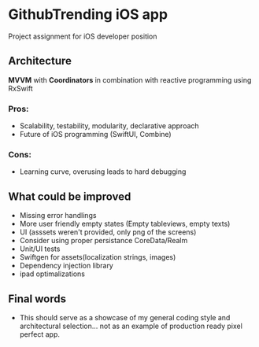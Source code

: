 # GithubTrending iOS app
Project assignment for iOS developer position

## Architecture
**MVVM** with **Coordinators** in combination with reactive programming using RxSwift

### Pros:
- Scalability, testability, modularity, declarative approach
- Future of iOS programming (SwiftUI, Combine)
### Cons:
- Learning curve, overusing leads to hard debugging

## What could be improved
 - Missing error handlings
 - More user friendly empty states (Empty tableviews, empty texts)
 - UI (asssets weren't provided, only png of the screens)
 - Consider using proper persistance CoreData/Realm
 - Unit/UI tests
 - Swiftgen for assets(localization strings, images)
 - Dependency injection library
 - ipad optimalizations

## Final words
- This should serve as a showcase of my general coding style and architectural selection... not as an example of production ready pixel perfect app.
